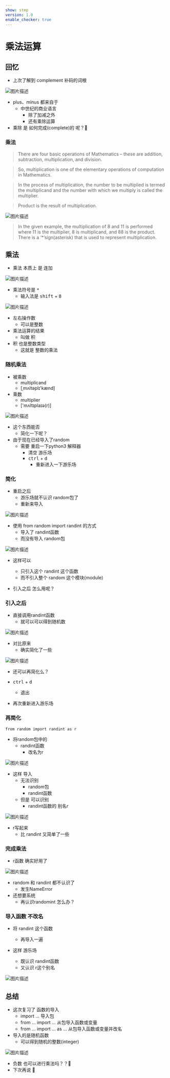 ```yaml
---
show: step
version: 1.0
enable_checker: true
---
```


# 乘法运算

## 回忆

- 上次了解到 complement 补码的词根

![图片描述](https://doc.shiyanlou.com/courses/uid1190679-20230831-1693445320240)

- plus、minus 都来自于
	- 中世纪的商业语言
		- 除了加减之外 
		- 还有乘除运算
- 乘除 是 如何完成(complete)的 呢？🤔

### 乘法

>There are four basic operations of Mathematics – these are addition, subtraction, multiplication, and division. 

>So, multiplication is one of the elementary operations of computation in Mathematics. 

>In the process of multiplication, the number to be multiplied is termed the multiplicand and the number with which we multiply is called the multiplier. 

>Product is the result of multiplication. 

![图片描述](https://doc.shiyanlou.com/courses/uid1190679-20230802-1690988879348)

>In the given example, the multiplication of 8 and 11 is performed where 11 is the multiplier, 8 is multiplicand, and 88 is the product. There is a ‘*’sign(asterisk) that is used to represent multiplication.

## 乘法

- 乘法 本质上 是 连加

![图片描述](https://doc.shiyanlou.com/courses/uid1190679-20230903-1693747103209)

- 乘法符号是 <kbd>\*</kbd>
	- 输入法是 <kbd>shift</kbd> + <kbd>8</kbd>

![图片描述](https://doc.shiyanlou.com/courses/uid1190679-20230903-1693747137138)

- 左右操作数 
	- 可以是整数
- 乘法运算的结果
	- 叫做 积
- 积 也是整数类型
	- 这就是 整数的乘法

### 随机乘法

- 被乘数
	- multiplicand
	- [ˌmʌltəplɪ'kænd] 
- 乘数
	- multiplier
	- ['mʌltɪplaɪə(r)] 

![图片描述](https://doc.shiyanlou.com/courses/uid1190679-20230803-1691047357681)

- 这个东西能否
	- 简化一下呢？
- 由于现在已经导入了random
	- 需要 重启一下python3 解释器
		- 清空 游乐场
		- <kbd>ctrl</kbd> + <kbd>d</kbd>
			- 重新进入一下游乐场

### 简化

- 重启之后 
	- 游乐场就不认识 random包了
	- 重新来导入

![图片描述](https://doc.shiyanlou.com/courses/uid1190679-20230903-1693747329487)

- 使用 from random import randint 的方式
	- 导入了 randint函数
	- 而没有导入 random包

![图片描述](https://doc.shiyanlou.com/courses/uid1190679-20230903-1693747697948)

- 这样可以
	- 只引入这个 randint 这个函数
	- 而不引入整个 random 这个模块(module)

- 引入之后 怎么用呢？

### 引入之后

- 直接调用randint函数
	- 就可以可以得到随机数

![图片描述](https://doc.shiyanlou.com/courses/uid1190679-20230903-1693747844822)

- 对比原来 
	- 确实简化了一些

![图片描述](https://doc.shiyanlou.com/courses/uid1190679-20230903-1693747885268)

- 还可以再简化么？

- <kbd>ctrl</kbd> + <kbd>d</kbd>
	- 退出
- 再次重新进入游乐场

### 再简化
```
from random import randint as r
```

- 将random包中的 
	- randint函数 
		- 改名为r

![图片描述](https://doc.shiyanlou.com/courses/uid1190679-20230903-1693748149426)

- 这样 导入
	- 无法识别 
		- random包 
		- randint函数
	- 但是 可以识别 
		- randint函数的 别名r

![图片描述](https://doc.shiyanlou.com/courses/uid1190679-20230903-1693748302780)

- r写起来 
	- 比 randint 又简单了一些

### 完成乘法

- r函数 确实好用了

![图片描述](https://doc.shiyanlou.com/courses/uid1190679-20230827-1693124519479)

- random 和 randint 都不认识了
	- 发生NameError
- 还想要系统
	- 再认识randomint 怎么办？

### 导入函数 不改名

- 将 randint 这个函数
	- 再导入一遍

- 这样 游乐场 
	- 既认识 randint函数
	- 又认识 r这个别名

![图片描述](https://doc.shiyanlou.com/courses/uid1190679-20230903-1693748559918)

## 总结

- 这次复习了 函数的导入
	- import ... 导入包
	- from ... import ... 从包导入函数或变量
	- from ... import ... as ... 从包导入函数或变量并改名
- 导入的是随机函数 
	- 可以得到随机的整数(integer)

![图片描述](https://doc.shiyanlou.com/courses/uid1190679-20230903-1693748735143)

- 负数 也可以进行乘法吗？？🤪
- 下次再说 👋

